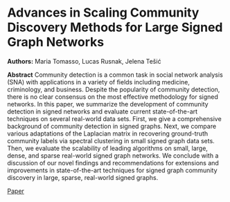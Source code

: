# Advances in Scaling Community Discovery Methods for Large Signed Graph Networks

**Authors:** Maria Tomasso, Lucas Rusnak, Jelena Tešić

**Abstract**
Community detection is a common task in social network analysis (SNA) with applications in a variety of fields including medicine, criminology, and business. Despite the popularity of community detection, there is no clear consensus on the most effective methodology for signed networks. In this paper, we summarize the development of community detection in signed networks and evaluate current state-of-the-art techniques on several real-world data sets. First, we give a comprehensive background of community detection in signed graphs. Next, we compare various adaptations of the Laplacian matrix in recovering ground-truth community labels via spectral clustering in small signed graph data sets. Then, we evaluate the scalability of leading algorithms on small, large, dense, and sparse real-world signed graph networks. We conclude with a discussion of our novel findings and recommendations for extensions and improvements in state-of-the-art techniques for signed graph community discovery in large, sparse, real-world signed graphs.

[Paper](https://arxiv.org/abs/2110.07514)
